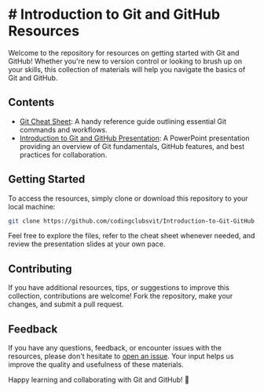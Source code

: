 # # Introduction to Git and GitHub Resources

Welcome to the repository for resources on getting started with Git and GitHub! Whether you're new to version control or looking to brush up on your skills, this collection of materials will help you navigate the basics of Git and GitHub.

## Contents

- [Git Cheat Sheet](git-cheat-sheet-education.pdf): A handy reference guide outlining essential Git commands and workflows.
- [Introduction to Git and GitHub Presentation](Intro_to_Git_GitHub.pptx): A PowerPoint presentation providing an overview of Git fundamentals, GitHub features, and best practices for collaboration.

## Getting Started

To access the resources, simply clone or download this repository to your local machine:

```bash
git clone https://github.com/codingclubsvit/Introduction-to-Git-GitHub.git
```

Feel free to explore the files, refer to the cheat sheet whenever needed, and review the presentation slides at your own pace.

## Contributing

If you have additional resources, tips, or suggestions to improve this collection, contributions are welcome! Fork the repository, make your changes, and submit a pull request.

## Feedback

If you have any questions, feedback, or encounter issues with the resources, please don't hesitate to [open an issue](https://github.com/CodingClubSvit/Introduction-to-Git-GitHub). Your input helps us improve the quality and usefulness of these materials.

Happy learning and collaborating with Git and GitHub! 🚀